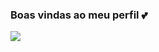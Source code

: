 ### Boas vindas ao meu perfil 💕

![](https://media.tenor.com/XpwLnvfOyCYAAAAC/hermione-hermione-reface.gif)
